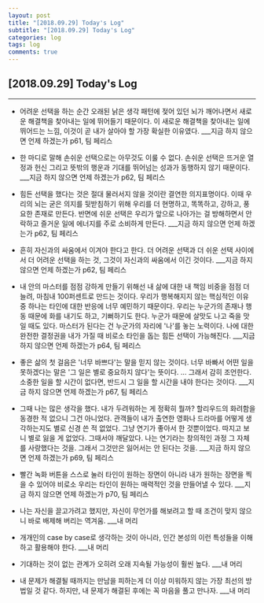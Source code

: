 ```yaml
---
layout: post
title: "[2018.09.29] Today's Log"
subtitle: "[2018.09.29] Today's Log"
categories: log
tags: log
comments: true
---
```


[2018.09.29] Today's Log
-------------

****

- 어려운 선택을 하는 순간 오래된 낡은 생각 패턴에 젖어 있던 뇌가 깨어나면서 새로운 해결책을 찾아내는 일에 뛰어들기 때문이다.
이 새로운 해결책을 찾아내는 일에 뛰어드는 느낌, 이것이 곧 내가 살아야 할 가장 확실한 이유였다. ___지금 하지 않으면 언제 하겠는가 p61, 팀 페리스

- 한 마디로 말해 손쉬운 선택으로는 아무것도 이룰 수 없다.
손쉬운 선택은 뜨거운 열정과 헌신 그리고 뜻밖의 행운과 기대를 뛰어넘는 성과가 동행하지 않기 때문이다. ___지금 하지 않으면 언제 하겠는가 p62, 팀 페리스

- 힘든 선택을 했다는 것은 절대 물러서지 않을 것이란 결연한 의지표명이다.
이때 우리의 뇌는 굳은 의지를 뒷받침하기 위해 우리를 더 현명하고, 똑똑하고, 강하고, 풍요한 존재로 만든다.
반면에 쉬운 선택은 우리가 앞으로 나아가는 걸 방해하면서 안락하고 즐거운 일에 에너지를 주로 소비하게 만든다. ___지금 하지 않으면 언제 하겠는가 p62, 팀 페리스

- 흔히 자신과의 싸움에서 이겨야 한다고 한다.
더 어려운 선택과 더 쉬운 선택 사이에서 더 어려운 선택을 하는 것, 그것이 자신과의 싸움에서 이긴 것이다. ___지금 하지 않으면 언제 하겠는가 p62, 팀 페리스

- 내 안의 마스터를 점점 강하게 만들기 위해선 내 삶에 대한 내 책임 비중을 점점 더 늘려, 마침내 100퍼센트로 만드는 것이다.
우리가 행복해지지 않는 핵심적인 이유 중 하나는 타인에 대한 반응에 너무 예민하기 때문이다.
우리는 누군가의 존재나 행동 때문에 화를 내기도 하고, 기뻐하기도 한다.
누군가 때문에 살맛도 나고 죽을 맛일 때도 있다.
마스터가 된다는 건 누군가의 자리에 '나'를 놓는 노력이다.
나에 대한 완전한 결정권을 내가 가질 때 비로소 타인을 돕는 힘든 선택이 가능해진다. ___지금 하지 않으면 언제 하겠는가 p64, 팀 페리스

- 좋은 삶의 첫 걸음은 '너무 바쁘다'는 말을 믿지 않는 것이다.
너무 바빠서 어떤 일을 못하겠다는 말은 '그 일은 별로 중요하지 않다'는 뜻이다.
...
그래서 감히 조언한다.
소중한 일을 할 시간이 없다면, 반드시 그 일을 할 시간을 내야 한다는 것이다. ___지금 하지 않으면 언제 하겠는가 p67, 팀 페리스

- 그때 나는 많은 생각을 했다.
내가 두려워하는 게 정확히 뭘까?
할리우드의 화려함을 동경한 적 없으니 그건 아니었다.
관객들이 내가 출연한 영화나 드라마를 어떻게 생각하는지도 별로 신경 쓴 적 없었다.
그냥 연기가 좋아서 한 것뿐이었다.
따지고 보니 별로 잃을 게 없었다.
그때서야 깨달았다.
나는 연기라는 창의적인 과정 그 자체를 사랑했다는 것을.
그래서 그것만은 잃어서는 안 된다는 것을. ___지금 하지 않으면 언제 하겠는가 p69, 팀 페리스

- 빨간 녹화 버튼을 스스로 눌러 타인이 원하는 장면이 아니라 내가 원하는 장면을 찍을 수 있어야 비로소 우리는 타인이 원하는 매력적인 것을 만들어낼 수 있다. ___지금 하지 않으면 언제 하겠는가 p70, 팀 페리스

- 나는 자신을 끌고가려고 했지만, 자신이 무언가를 해보려고 할 때 조건이 맞지 않으니 바로 배제해 버리는 역겨움. ___내 머리

- 개개인의 case by case로 생각하는 것이 아니라, 인간 본성의 이런 특성들을 이해하고 활용해야 한다. ___내 머리

- 기대하는 것이 없는 관계가 오히려 오래 지속될 가능성이 훨씬 높다. ___내 머리

- 내 문제가 해결될 때까지는 만남을 피하는게 더 이상 미워하지 않는 가장 최선의 방법일 것 같다.
하지만, 내 문제가 해결된 후에는 꼭 마음을 풀고 만나자. ___내 머리